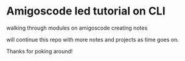 # Amigoscode led tutorial on CLI

walking through modules on amigoscode
creating notes

will continue this repo with more notes and projects as time goes on.

Thanks for poking around!
